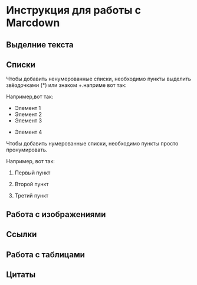 # Инструкция для работы с Marcdown

## Выделние текста

## Списки

Чтобы добавить ненумерованные списки, необходимо пункты выделить звёздочками (*) или знаком +.наприме вот так:

Например,вот так:
* Элемент 1
* Элемент 2
* Элемент 3
+ Элемент 4

Чтобы добавить нумерованные списки, необходимо пункты просто пронумировать.

Например, вот так:
1. Первый пункт

2. Второй пункт

3. Третий пункт


## Работа с изображениями

## Ссылки

## Работа с таблицами

## Цитаты

##
